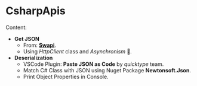 # CsharpApis
Content:
* **Get JSON**
    * From: [**Swapi**](https://swapi.py4e.com "swapi.py4e.com").
    * Using _HttpClient_ class and _Asynchronism_ 🔂.
* **Deserialization**
    * VSCode Plugin: **Paste JSON as Code** by _quicktype_ team.
    * Match C# Class with JSON using Nuget Package **Newtonsoft.Json**.
    * Print Object Properties in Console.